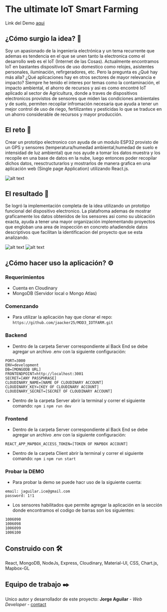 # The ultimate IoT Smart Farming

Link del Demo [aqui](https://theultimateiotsmartfarming.netlify.com)

## ¿Cómo surgio la idea? 🚀
Soy un apasionado de la ingenieria electrónica y un tema recurrente que ademas es tendencia en el que se unen tanto la electronica como el desarrollo web es el IoT (Internet de las Cosas).
Actualmente encontramos IoT en bastantes dispositivos de uso domestico como relojes, asistentes personales, iluminación, refirgeradores, etc. Pero la pregunta es ¿Qué hay más alla? ¿Qué aplicaciones hay en otros sectores de mayor relevancia e impacto? Siempre he tenido el interes por temas como la contaminación, el impacto ambiental, el ahorro de recursos y asi es como encontré IoT aplicado al sector de Agricultura, donde a traves de dispositivos electronicos provistos de sensores que miden las condiciones ambientales y de suelo, permiten recopilar infromación necesaria que ayuda a tener un mejor control de uso de riego, fertilizantes y pesticidas lo que se traduce en un ahorro considerable de recursos y mayor producción. 

## El reto 🚀
Crear un prototipo electronico con ayuda de un modulo ESP32 provisto de un GPS y sensores (temperatura/humedad ambiental,humedad de suelo e intensidad de luz ambiental) que nos ayude a tomar los datos muestra y los recopile en una base de datos en la nube, luego entonces poder recopilar dichos datos, reesctructurarlos y mostrarlos de manera grafica en una aplicación web (Single page Application) utilizando React.js.

![alt text](https://res.cloudinary.com/jaacker25/image/upload/v1583803450/IOTFARM/tttt_vgynfx.png)

## El resultado 🚀

Se logró la implementación completa de la idea utilizando un prototipo funcional del dispositivo electronico.
La platafroma ademas de mostrar graficamente los datos obtenidos de los sensores asi como su ubicación exacta, ayuda a tener una mayor organización implementando proyectos que engloban una area de inspección en concreto añadiendole datos descriptivos que facilitan la identificacion del proyecto que se esta analizando. 

![alt text](https://res.cloudinary.com/jaacker25/image/upload/v1583806190/IOTFARM/rtrtrt_heufka.png)
![alt text](https://res.cloudinary.com/jaacker25/image/upload/v1583806309/IOTFARM/tttrrrr_iyirxi.png)

## ¿Cómo hacer uso la aplicación? ⚙️
### Requerimientos
* Cuenta en Cloudinary
* MongoDB (Servidor local o Mongo Atlas)
### Comenzando
* Para utilizar la aplicación hay que clonar el repo:
`https://github.com/jaacker25/MOD3_IOTFARM.git`
### Backend
* Dentro de la carpeta Server correspondiente al Back End se debe agregar un archivo .env con la siguiente configuración:
```
PORT=3000
ENV=development
DB=[MONGODB URL]
FRONTENDPOINT=http://localhost:3001
SECRET=[ANY PASSPHRASE]
CLOUDINARY_NAME=[NAME OF CLOUDINARY ACCOUNT]
CLOUDINARY_KEY=[KEY OF CLOUDINARY ACCOUNT]
CLOUDINARY_SECRET=[SECRET OF CLOUDINARY ACCOUNT]
```
* Dentro de la carpeta Server abrir la terminal y correr el siguiente comando:
`npm i`
`npm run dev`

### Frontend
* Dentro de la carpeta Server correspondiente al Back End se debe agregar un archivo .env con la siguiente configuración:
```
REACT_APP_MAPBOX_ACCESS_TOKEN=[TOKEN OF MAPBOX ACCOUNT]
```
* Dentro de la carpeta Client abrir la terminal y correr el siguiente comando:
`npm i`
`npm run start`

### Probar la DEMO
* Para probar la demo se puede hacr uso de la siguiente cuenta:
```
email: jaguilar.ice@gmail.com
password: 1!1
```
* Los sensores habilitados que permite agregar la aplicación en la sección donde encontramos el codigo de barras son los siguientes:
```
1006090
1006098
1006099
1006100
```

## Construido con 🛠️
React, MongoDB, NodeJs, Express, Cloudinary, Material-UI, CSS, Chart.js, Mapbox-GL

## Equipo de trabajo ✒️
Unico autor y desarrollador de este proyecto:
**Jorge Aguilar** - *Web Developer* - [contact](https://www.linkedin.com/in/jorge-aguilar-castillo/)




